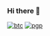 ### Hi there 👋

[![btc](https://img.shields.io/keybase/btc/tavakoli)](bitcoin:bc1q2a3lnhulw6aez7w4846nnqvmge4fwz588jesuh?amount=0.0001&message=Donation&time=1644687266)
[![pgp](https://img.shields.io/keybase/pgp/tavakoli)](https://keybase.io/tavakoli/pgp_keys.asc)

<!--
**tavrez/tavrez** is a ✨ _special_ ✨ repository because its `README.md` (this file) appears on your GitHub profile.

Here are some ideas to get you started:

- 🔭 I’m currently working on ...
- 🌱 I’m currently learning ...
- 👯 I’m looking to collaborate on ...
- 🤔 I’m looking for help with ...
- 💬 Ask me about ...
- 📫 How to reach me: ...
- 😄 Pronouns: ...
- ⚡ Fun fact: ...
-->
